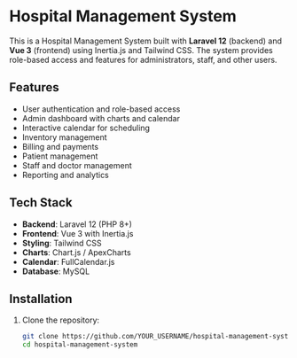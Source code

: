 # Hospital Management System

This is a Hospital Management System built with **Laravel 12** (backend) and **Vue 3** (frontend) using Inertia.js and Tailwind CSS. The system provides role-based access and features for administrators, staff, and other users.

## Features

- User authentication and role-based access
- Admin dashboard with charts and calendar
- Interactive calendar for scheduling
- Inventory management
- Billing and payments
- Patient management
- Staff and doctor management
- Reporting and analytics

## Tech Stack

- **Backend**: Laravel 12 (PHP 8+)
- **Frontend**: Vue 3 with Inertia.js
- **Styling**: Tailwind CSS
- **Charts**: Chart.js / ApexCharts
- **Calendar**: FullCalendar.js
- **Database**: MySQL

## Installation

1. Clone the repository:
   ```bash
   git clone https://github.com/YOUR_USERNAME/hospital-management-system.git
   cd hospital-management-system
